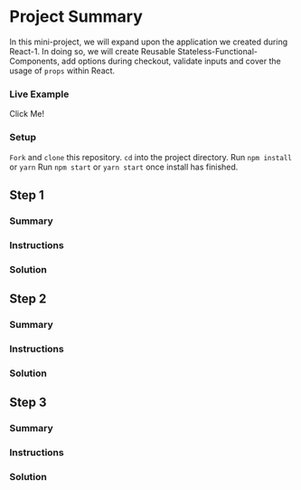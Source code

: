 # Project Summary 

In this mini-project, we will expand upon the application we created during React-1. In doing so, we will create Reusable Stateless-Functional-Components, add options during checkout, validate inputs and cover the usage of ```props``` within React.


### Live Example
Click Me!

### Setup

```Fork``` and ```clone``` this repository.
```cd``` into the project directory.
Run ```npm install``` or ```yarn```
Run ```npm start``` or ```yarn start``` once install has finished.

## Step 1

### Summary

### Instructions

### Solution



## Step 2

### Summary

### Instructions

### Solution



## Step 3

### Summary

### Instructions

### Solution